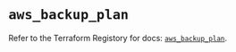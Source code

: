 # `aws_backup_plan`

Refer to the Terraform Registory for docs: [`aws_backup_plan`](https://registry.terraform.io/providers/hashicorp/aws/5.16.0/docs/resources/backup_plan).
